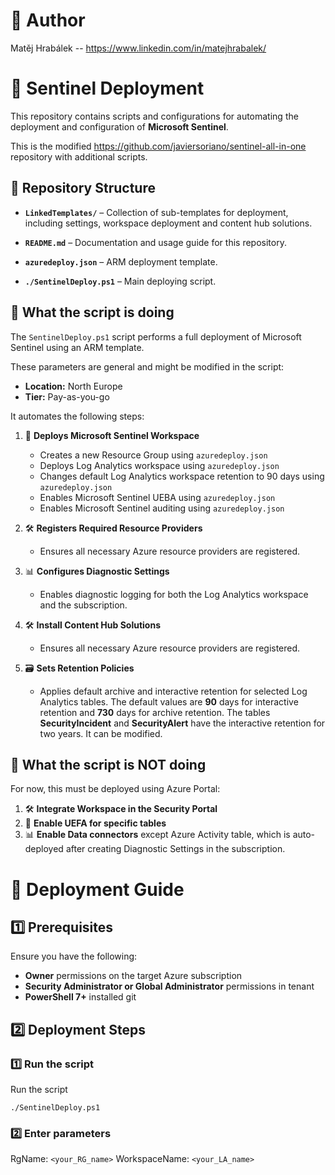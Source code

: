 # 📂 Author

Matěj Hrabálek -- https://www.linkedin.com/in/matejhrabalek/

# 📌 Sentinel Deployment

This repository contains scripts and configurations for automating the deployment and configuration of **Microsoft Sentinel**.

This is the modified https://github.com/javiersoriano/sentinel-all-in-one repository with additional scripts.

## 📂 Repository Structure

- **`LinkedTemplates/`** – Collection of sub-templates for deployment, including settings, workspace deployment and content hub solutions.

- **`README.md`** – Documentation and usage guide for this repository.

- **`azuredeploy.json`** – ARM deployment template.

- **`./SentinelDeploy.ps1`** – Main deploying script.

## 📌 What the script is doing

The `SentinelDeploy.ps1` script performs a full deployment of Microsoft Sentinel using an ARM template. 

These parameters are general and might be modified in the script:
   - **Location:** North Europe
   - **Tier:** Pay-as-you-go

It automates the following steps:

1. 🚀 **Deploys Microsoft Sentinel Workspace**  
   - Creates a new Resource Group using `azuredeploy.json`
   - Deploys Log Analytics workspace using `azuredeploy.json`
   - Changes default Log Analytics workspace retention to 90 days using `azuredeploy.json`
   - Enables Microsoft Sentinel UEBA using `azuredeploy.json`
   - Enables Microsoft Sentinel auditing using `azuredeploy.json`

2. 🛠️ **Registers Required Resource Providers**  
   - Ensures all necessary Azure resource providers are registered.

3. 📊 **Configures Diagnostic Settings**  
   - Enables diagnostic logging for both the Log Analytics workspace and the subscription.

4. 🛠️ **Install Content Hub Solutions**  
   - Ensures all necessary Azure resource providers are registered.

5. 🗃️ **Sets Retention Policies**  
   - Applies default archive and interactive retention for selected Log Analytics tables. The default values are **90** days for interactive retention and **730** days for archive retention. The tables **SecurityIncident** and **SecurityAlert** have the interactive retention for two years. It can be modified.

## 📌 What the script is NOT doing

For now, this must be deployed using Azure Portal:

1. 🛠️ **Integrate Workspace in the Security Portal**
2. 🚀 **Enable UEFA for specific tables**  
3. 📊 **Enable Data connectors** except Azure Activity table, which is auto-deployed after creating Diagnostic Settings in the subscription. 

# 🚀 Deployment Guide

## 1️⃣ Prerequisites

Ensure you have the following:
- **Owner** permissions on the target Azure subscription
- **Security Administrator or Global Administrator** permissions in tenant
- **PowerShell 7+** installed
git 
## 2️⃣ Deployment Steps

### 1️⃣ Run the script

Run the script

`./SentinelDeploy.ps1`

### 2️⃣ Enter parameters

RgName: `<your_RG_name>`
WorkspaceName: `<your_LA_name>`
